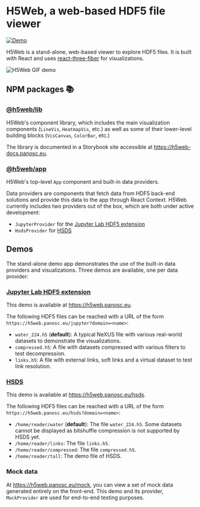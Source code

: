 # H5Web, a web-based HDF5 file viewer

[![Demo](https://img.shields.io/website?down_message=offline&label=demo&up_message=online&url=https%3A%2F%2Fh5web.panosc.eu%2F)](https://h5web.panosc.eu/)

H5Web is a stand-alone, web-based viewer to explore HDF5 files. It is built with
React and uses
[react-three-fiber](https://github.com/react-spring/react-three-fiber) for
visualizations.

![H5Web GIF demo](https://user-images.githubusercontent.com/2936402/102904182-ab3fa400-4471-11eb-9c7a-606deffebc43.gif)

## NPM packages 📚

### [@h5web/lib](https://www.npmjs.com/package/@h5web/lib)

H5Web's component library, which includes the main visualization components
(`LineVis`, `HeatmapVis`, etc.) as well as some of their lower-level building
blocks (`VisCanvas`, `ColorBar`, etc.)

The library is documented in a Storybook site accessible at
https://h5web-docs.panosc.eu.

### [@h5web/app](https://www.npmjs.com/package/@h5web/app)

H5Web's top-level `App` component and built-in data providers.

Data providers are components that fetch data from HDF5 back-end solutions and
provide this data to the app through React Context. H5Web currently includes two
providers out of the box, which are both under active development:

- `JupyterProvider` for the
  [Jupyter Lab HDF5 extension](https://github.com/jupyterlab/jupyterlab-hdf5)
- `HsdsProvider` for [HSDS](https://github.com/HDFGroup/hsds)

## Demos

The stand-alone demo app demonstrates the use of the built-in data providers and
visualizations. Three demos are available, one per data provider:

### [Jupyter Lab HDF5 extension](https://github.com/jupyterlab/jupyterlab-hdf5)

This demo is available at https://h5web.panosc.eu.

The following HDF5 files can be reached with a URL of the form
`https://h5web.panosc.eu/jupyter?domain=<name>`:

- `water_224.h5` (**default**): A typical NeXUS file with various real-world
  datasets to demonstrate the visualizations.
- `compressed.h5`: A file with datasets compressed with various filters to test
  decompression.
- `links.h5`: A file with external links, soft links and a virtual dataset to
  test link resolution.

### [HSDS](https://github.com/HDFGroup/hsds)

This demo is available at https://h5web.panosc.eu/hsds.

The following HDF5 files can be reached with a URL of the form
`https://h5web.panosc.eu/hsds?domain=<name>`:

- `/home/reader/water` (**default**): The file `water_224.h5`. Some datasets
  cannot be displayed as bitshuffle compression is not supported by HSDS yet.
- `/home/reader/links`: The file `links.h5`.
- `/home/reader/compressed`: The file `compressed.h5`.
- `/home/reader/tall`: The demo file of HSDS.

### Mock data

At https://h5web.panosc.eu/mock, you can view a set of mock data generated
entirely on the front-end. This demo and its provider, `MockProvider` are used
for end-to-end testing purposes.
